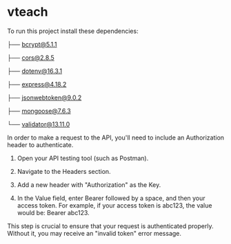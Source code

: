 # vteach

To run this project install these dependencies:

├── bcrypt@5.1.1

├── cors@2.8.5

├── dotenv@16.3.1

├── express@4.18.2

├── jsonwebtoken@9.0.2

├── mongoose@7.6.3

└── validator@13.11.0


In order to make a request to the API, you'll need to include an Authorization header to authenticate.

1. Open your API testing tool (such as Postman).

2. Navigate to the Headers section.

3. Add a new header with "Authorization" as the Key.

4. In the Value field, enter Bearer followed by a space, and then your access token. For example, if your access token is abc123, the value would be: Bearer abc123.

This step is crucial to ensure that your request is authenticated properly. Without it, you may receive an "invalid token" error message.
